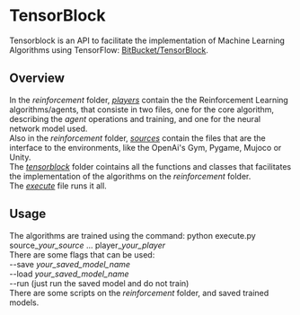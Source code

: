 # TensorBlock

Tensorblock is an API to facilitate the implementation of Machine Learning Algorithms using TensorFlow: [BitBucket/TensorBlock](https://bitbucket.org/vguizilini/tensorblock/overview).  

## Overview

In the *reinforcement* folder, [*players*](../reinforcement/players) contain the the Reinforcement Learning algorithms/agents, that consiste in two files, one for the core algorithm, describing the *agent* operations and training, and one for the neural network model used.  
Also in the *reinforcement* folder, [*sources*](../reinforcement/sources) contain the files that are the interface to the environments, like the OpenAi's Gym, Pygame, Mujoco or Unity.  
The [*tensorblock*](../tensorblock) folder cointains all the functions and classes that facilitates the implementation of the algorithms on the *reinforcement* folder.   
The [*execute*](../reinforcement/execute.py) file runs it all.

## Usage

The algorithms are trained using the command: python execute.py source_*your_source* ... player_*your_player*  
There are some flags that can be used:  
--save *your_saved_model_name*  
--load *your_saved_model_name*  
--run (just run the saved model and do not train)  
There are some scripts on the *reinforcement* folder, and saved trained models.
